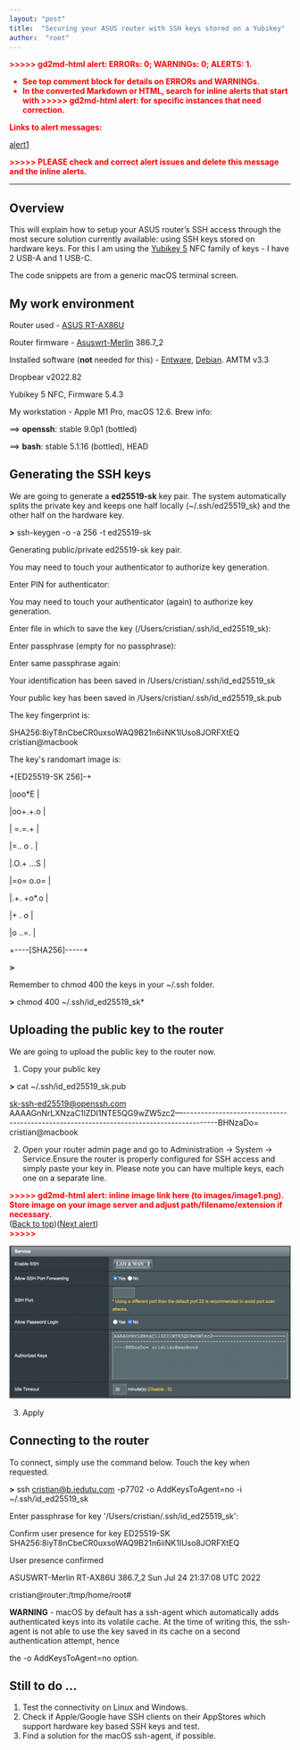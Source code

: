 ```yaml
---
layout: "post"
title:  "Securing your ASUS router with SSH keys stored on a Yubikey"
author:  "root"
---
```


<!-- Output copied to clipboard! -->

<!-----

You have some errors, warnings, or alerts. If you are using reckless mode, turn it off to see inline alerts.
* ERRORs: 0
* WARNINGs: 0
* ALERTS: 1

Conversion time: 0.622 seconds.


Using this Markdown file:

1. Paste this output into your source file.
2. See the notes and action items below regarding this conversion run.
3. Check the rendered output (headings, lists, code blocks, tables) for proper
   formatting and use a linkchecker before you publish this page.

Conversion notes:

* Docs to Markdown version 1.0β33
* Fri Sep 16 2022 05:26:46 GMT-0700 (PDT)
* Source doc: Securing your ASUS router with SSH keys stored on a Yubikey
* This document has images: check for >>>>>  gd2md-html alert:  inline image link in generated source and store images to your server. NOTE: Images in exported zip file from Google Docs may not appear in  the same order as they do in your doc. Please check the images!

----->


<p style="color: red; font-weight: bold">>>>>>  gd2md-html alert:  ERRORs: 0; WARNINGs: 0; ALERTS: 1.</p>
<ul style="color: red; font-weight: bold"><li>See top comment block for details on ERRORs and WARNINGs. <li>In the converted Markdown or HTML, search for inline alerts that start with >>>>>  gd2md-html alert:  for specific instances that need correction.</ul>

<p style="color: red; font-weight: bold">Links to alert messages:</p><a href="#gdcalert1">alert1</a>

<p style="color: red; font-weight: bold">>>>>> PLEASE check and correct alert issues and delete this message and the inline alerts.<hr></p>



## Overview

This will explain how to setup your ASUS router’s SSH access through the most secure solution currently available: using SSH keys stored on hardware keys. For this I am using the [Yubikey 5](https://www.yubico.com/products/yubikey-5-overview/) NFC family of keys - I have 2 USB-A and 1 USB-C.

The code snippets are from a generic macOS terminal screen.


## My work environment

Router used - [ASUS RT-AX86U](https://www.asus.com/Networking-IoT-Servers/WiFi-Routers/ASUS-Gaming-Routers/RT-AX86U/)

Router firmware - [Asuswrt-Merlin](https://www.asuswrt-merlin.net) 386.7_2

Installed software (**not** needed for this) - [Entware](https://hqt.ro/how-to-install-new-generation-entware/), [Debian](https://hqt.ro/how-to-install-debian-stretch-arm/). AMTM v3.3

Dropbear v2022.82

Yubikey 5 NFC, Firmware 5.4.3

My workstation - Apple M1 Pro, macOS 12.6. Brew info:

==> **openssh**: stable 9.0p1 (bottled)

==> **bash**: stable 5.1.16 (bottled), HEAD


## Generating the SSH keys

We are going to generate a **ed25519-sk** key pair. The system automatically splits the private key and keeps one half locally (~/.ssh/ed25519_sk) and the other half on the hardware key.

**>** ssh-keygen -o -a 256 -t ed25519-sk

Generating public/private ed25519-sk key pair.

You may need to touch your authenticator to authorize key generation.

Enter PIN for authenticator: 

You may need to touch your authenticator (again) to authorize key generation.

Enter file in which to save the key (/Users/cristian/.ssh/id_ed25519_sk): 

Enter passphrase (empty for no passphrase): 

Enter same passphrase again: 

Your identification has been saved in /Users/cristian/.ssh/id_ed25519_sk

Your public key has been saved in /Users/cristian/.ssh/id_ed25519_sk.pub

The key fingerprint is:

SHA256:8iyT8nCbeCR0uxsoWAQ9B21n6iiNK1IUso8JORFXtEQ cristian@macbook

The key's randomart image is:

+[ED25519-SK 256]-+

|ooo*E            |

|oo+.+.o          |

| =.=.+           |

|=.. o .          |

|.O.+ ...S        |

|=o= o.o=         |

|.+. +o*.o        |

|+  . *o*         |

|o   ..=.         |

+----[SHA256]-----+

**>** 

Remember to chmod 400 the keys in your ~/.ssh folder.

**>** chmod 400 ~/.ssh/id_ed25519_sk*


## Uploading the public key to the router

We are going to upload the public key to the router now.



1. Copy your public key

**>** cat ~/.ssh/id_ed25519_sk.pub 

sk-ssh-ed25519@openssh.com AAAAGnNrLXNzaC1lZDI1NTE5QG9wZW5zc2—---------------------------------------------------------------------------------------BHNzaDo= cristian@macbook



2. Open your router admin page and go to Administration → System → Service.Ensure the router is properly configured for SSH access and simply paste your key in. Please note you can have multiple keys, each one on a separate line.

    

<p id="gdcalert1" ><span style="color: red; font-weight: bold">>>>>>  gd2md-html alert: inline image link here (to images/image1.png). Store image on your image server and adjust path/filename/extension if necessary. </span><br>(<a href="#">Back to top</a>)(<a href="#gdcalert2">Next alert</a>)<br><span style="color: red; font-weight: bold">>>>>> </span></p>


![alt_text](_images/image1.png "image_tooltip")


3. Apply


## Connecting to the router

To connect, simply use the command below. Touch the key when requested.

**>** ssh cristian@b.iedutu.com -p7702 -o AddKeysToAgent=no -i ~/.ssh/id_ed25519_sk

Enter passphrase for key '/Users/cristian/.ssh/id_ed25519_sk': 

Confirm user presence for key ED25519-SK SHA256:8iyT8nCbeCR0uxsoWAQ9B21n6iiNK1IUso8JORFXtEQ

User presence confirmed

ASUSWRT-Merlin RT-AX86U 386.7_2 Sun Jul 24 21:37:08 UTC 2022

cristian@router:/tmp/home/root# 

**WARNING** - macOS by default has a ssh-agent which automatically adds authenticated keys into its volatile cache. At the time of writing this, the ssh-agent is not able to use the key saved in its cache on a second authentication attempt, hence 

the -o AddKeysToAgent=no option.


## Still to do …



1. Test the connectivity on Linux and Windows.
2. Check if Apple/Google have SSH clients on their AppStores which support hardware key based SSH keys and test.
3. Find a solution for the macOS ssh-agent, if possible.
